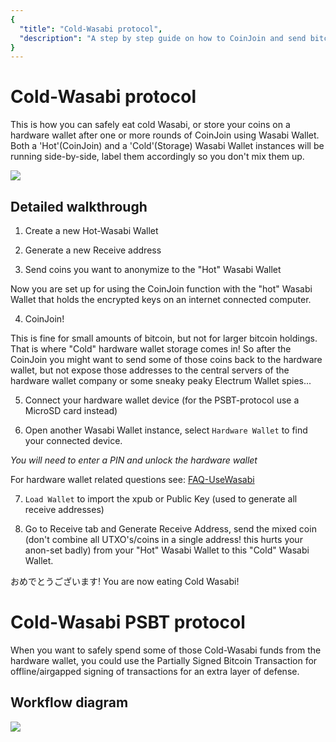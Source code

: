 ```yaml
---
{
  "title": "Cold-Wasabi protocol",
  "description": "A step by step guide on how to CoinJoin and send bitcoin to a hardware wallet for cold storage using WasabiWallet only."
}
---
```


# Cold-Wasabi protocol

This is how you can safely eat cold Wasabi, or store your coins on a hardware wallet after one or more rounds of CoinJoin using Wasabi Wallet.
Both a 'Hot'(CoinJoin) and a 'Cold'(Storage) Wasabi Wallet instances will be running side-by-side, label them accordingly so you don't mix them up.

![](https://docs.wasabiwallet.io/ColdWasabiGeneral.png)

## Detailed walkthrough

1. Create a new Hot-Wasabi Wallet

2. Generate a new Receive address

3. Send coins you want to anonymize to the "Hot" Wasabi Wallet

Now you are set up for using the CoinJoin function with the "hot" Wasabi Wallet that holds the encrypted keys on an internet connected computer.

4. CoinJoin!

This is fine for small amounts of bitcoin, but not for larger bitcoin holdings.
That is where "Cold" hardware wallet storage comes in!
So after the CoinJoin you might want to send some of those coins back to the hardware wallet, but not expose those addresses to the central servers of the hardware wallet company or some sneaky peaky Electrum Wallet spies...

5. Connect your hardware wallet device (for the PSBT-protocol use a MicroSD card instead) 

6. Open another Wasabi Wallet instance, select `Hardware Wallet` to find your connected device.

*You will need to enter a PIN and unlock the hardware wallet*

For hardware wallet related questions see: [FAQ-UseWasabi](/docs/FAQ/FAQ-UseWasabi.md#hardware-wallet)

7. `Load Wallet` to import the xpub or Public Key (used to generate all receive addresses)

8. Go to Receive tab and Generate Receive Address, send the mixed coin (don't combine all UTXO's/coins in a single address! this hurts your anon-set badly) from your "Hot" Wasabi Wallet to this "Cold" Wasabi Wallet.

おめでとうございます!
You are now eating Cold Wasabi!

# Cold-Wasabi PSBT protocol
When you want to safely spend some of those Cold-Wasabi funds from the hardware wallet, you could use the Partially Signed Bitcoin Transaction for offline/airgapped signing of transactions for an extra layer of defense.

## Workflow diagram
![](https://docs.wasabiwallet.io/ColdWasabiPSBTWorkflow.png)
